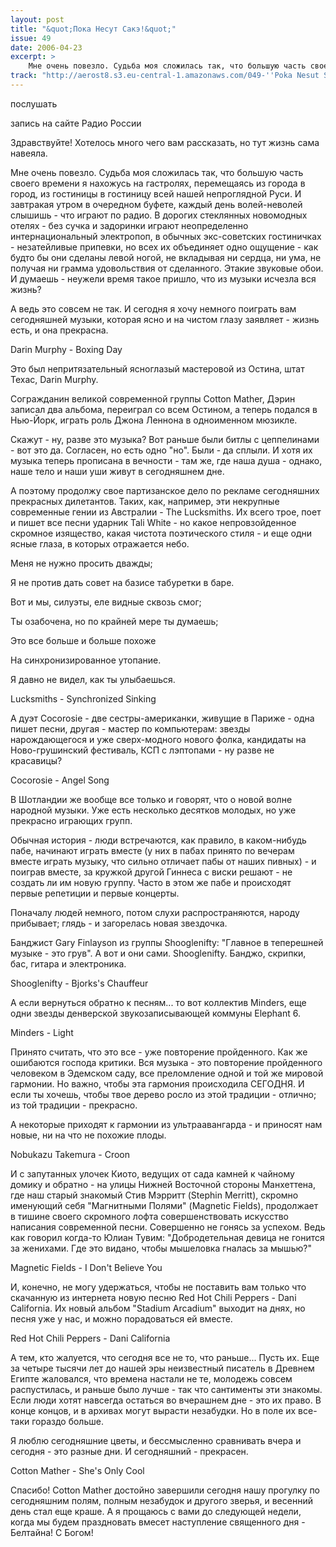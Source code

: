 ```yaml
---
layout: post
title: "&quot;Пока Несут Сакэ!&quot;"
issue: 49
date: 2006-04-23
excerpt: >
    Мне очень повезло. Судьба моя сложилась так, что большую часть своего времени я нахожусь на гастролях, перемещаясь из города в город, из гостиницы в гостиницу всей нашей непроглядной Руси. И завтракая утром в очередном буфете, каждый день волей-неволей слышишь - что играют по радио. В дорогих стеклянных новомодных отелях - без сучка и задоринки играют неопределенно интернациональный электропоп, в обычных экс-советских гостиничках - незатейливые припевки, но всех их объединяет одно ощущение - как будто бы они сделаны левой ногой, не вкладывая ни сердца, ни ума, не получая ни грамма удовольствия от сделанного. Этакие звуковые обои. И думаешь - неужели время такое пришло, что из музыки исчезла вся жизнь?
track: "http://aerost8.s3.eu-central-1.amazonaws.com/049-''Poka Nesut Sake!''.mp3"
---
```


послушать

запись на сайте Радио России

Здравствуйте! Хотелось много чего вам рассказать, но тут жизнь сама навеяла.

Мне очень повезло. Судьба моя сложилась так, что большую часть своего времени я нахожусь на гастролях, перемещаясь из города в город, из гостиницы в гостиницу всей нашей непроглядной Руси. И завтракая утром в очередном буфете, каждый день волей-неволей слышишь - что играют по радио. В дорогих стеклянных новомодных отелях - без сучка и задоринки играют неопределенно интернациональный электропоп, в обычных экс-советских гостиничках - незатейливые припевки, но всех их объединяет одно ощущение - как будто бы они сделаны левой ногой, не вкладывая ни сердца, ни ума, не получая ни грамма удовольствия от сделанного. Этакие звуковые обои. И думаешь - неужели время такое пришло, что из музыки исчезла вся жизнь?

А ведь это совсем не так. И сегодня я хочу немного поиграть вам сегодняшней музыки, которая ясно и на чистом глазу заявляет - жизнь есть, и она прекрасна.

Darin Murphy - Boxing Day

Это был непритязательный ясноглазый мастеровой из Остина, штат Техас, Darin Murphy.

Согражданин великой современной группы Cotton Mather, Дэрин записал два альбома, переиграл со всем Остином, а теперь подался в Нью-Йорк, играть роль Джона Леннона в одноименном мюзикле.

Скажут - ну, разве это музыка? Вот раньше были битлы с цеппелинами - вот это да. Согласен, но есть одно "но". Были - да сплыли. И хотя их музыка теперь прописана в вечности - там же, где наша душа - однако, наше тело и наши уши живут в сегодняшнем дне.

А поэтому продолжу свое партизанское дело по рекламе сегодняшних прекрасных дилетантов. Таких, как, например, эти некрупные современные гении из Австралии - The Lucksmiths. Их всего трое, поет и пишет все песни ударник Tali White - но какое непровзойденное скромное изящество, какая чистота поэтического стиля - и еще одни ясные глаза, в которых отражается небо.

Меня не нужно просить дважды;

Я не против дать совет на базисе табуретки в баре.

Вот и мы, силуэты, еле видные сквозь смог;

Ты озабочена, но по крайней мере ты думаешь;

Это все больше и больше похоже

На синхронизированное утопание.

Я давно не видел, как ты улыбаешься.

Lucksmiths - Synchronized Sinking

А дуэт Cocorosie - две сестры-американки, живущие в Париже - одна пишет песни, другая - мастер по компьютерам: звезды нарождающегося и уже сверх-модного нового фолка, кандидаты на Ново-грушинский фестиваль, КСП с лэптопами - ну разве не красавицы?

Cocorosie - Angel Song

В Шотландии же вообще все только и говорят, что о новой волне народной музыки. Уже есть несколько десятков молодых, но уже прекрасно играющих групп.

Обычная история - люди встречаются, как правило, в каком-нибудь пабе, начинают играть вместе (у них в пабах принято по вечерам вместе играть музыку, что сильно отличает пабы от наших пивных) - и поиграв вместе, за кружкой другой Гиннеса с виски решают - не создать ли им новую группу. Часто в этом же пабе и происходят первые репетиции и первые концерты.

Поначалу людей немного, потом слухи распространяются, народу прибывает; глядь - и загорелась новая звездочка.

Банджист Gary Finlayson из группы Shooglenifty: "Главное в теперешней музыке - это грув". А вот и они сами. Shooglenifty. Банджо, скрипки, бас, гитара и электроника.

Shooglenifty - Bjorks's Chauffeur

А если вернуться обратно к песням... то вот коллектив Minders, еще одни звезды денверской звукозаписывающей коммуны Elephant 6.

Minders - Light

Принято считать, что это все - уже повторение пройденного. Как же ошибаются господа критики. Вся музыка - это повторение пройденного человеком в Эдемском саду, все преломление одной и той же мировой гармонии. Но важно, чтобы эта гармония происходила СЕГОДНЯ. И если ты хочешь, чтобы твое дерево росло из этой традиции - отлично; из той традиции - прекрасно.

А некоторые приходят к гармонии из ультраавангарда - и приносят нам новые, ни на что не похожие плоды.

Nobukazu Takemura - Croon

И с запутанных улочек Киото, ведущих от сада камней к чайному домику и обратно - на улицы Нижней Восточной стороны Манхеттена, где наш старый знакомый Стив Мэрритт (Stephin Merritt), скромно именующий себя "Магнитными Полями" (Magnetic Fields), продолжает в тишине своего скромного лофта совершенствовать искусство написания современной песни. Совершенно не гонясь за успехом. Ведь как говорил когда-то Юлиан Тувим: "Добродетельная девица не гонится за женихами. Где это видано, чтобы мышеловка гналась за мышью?"

Magnetic Fields - I Don't Believe You

И, конечно, не могу удержаться, чтобы не поставить вам только что скачанную из интернета новую песню Red Hot Chili Peppers - Dani California. Их новый альбом "Stadium Arcadium" выходит на днях, но песня уже у нас, и можно порадоваться ей вместе.

Red Hot Chili Peppers - Dani California

А тем, кто жалуется, что сегодня все не то, что раньше... Пусть их. Еще за четыре тысячи лет до нашей эры неизвестный писатель в Древнем Египте жаловался, что времена настали не те, молодежь совсем распустилась, и раньше было лучше - так что сантименты эти знакомы. Если люди хотят навсегда остаться во вчерашнем дне - это их право. В конце концов, и в архивах могут вырасти незабудки. Но в поле их все-таки гораздо больше.

Я люблю сегодняшние цветы, и бессмысленно сравнивать вчера и сегодня - это разные дни. И сегодняшний - прекрасен.

Cotton Mather - She's Only Cool

Спасибо! Cotton Mather достойно завершили сегодня нашу прогулку по сегодняшним полям, полным незабудок и другого зверья, и весенний день стал еще краше. А я прощаюсь с вами до следующей недели, когда мы будем праздновать вмесет наступление священного дня - Белтайна! С Богом!
